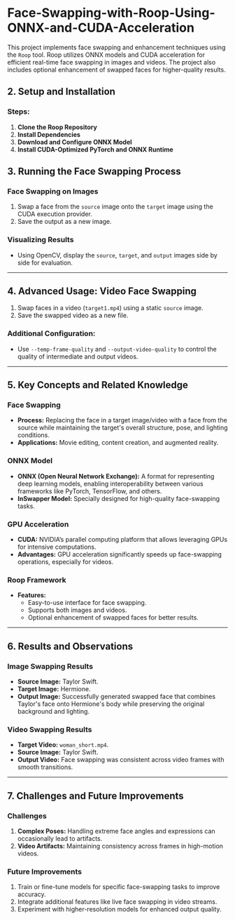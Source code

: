 # Face-Swapping-with-Roop-Using-ONNX-and-CUDA-Acceleration
This project implements face swapping and enhancement techniques using the `Roop` tool. Roop utilizes ONNX models and CUDA acceleration for efficient real-time face swapping in images and videos. The project also includes optional enhancement of swapped faces for higher-quality results.

## 2. Setup and Installation

### Steps:
1. **Clone the Roop Repository**
2. **Install Dependencies**
3. **Download and Configure ONNX Model**
4. **Install CUDA-Optimized PyTorch and ONNX Runtime**

## 3. Running the Face Swapping Process

### Face Swapping on Images
1. Swap a face from the `source` image onto the `target` image using the CUDA execution provider.
2. Save the output as a new image.

### Visualizing Results
- Using OpenCV, display the `source`, `target`, and `output` images side by side for evaluation.

---

## 4. Advanced Usage: Video Face Swapping

1. Swap faces in a video (`target1.mp4`) using a static `source` image.
2. Save the swapped video as a new file.

### Additional Configuration:
- Use `--temp-frame-quality` and `--output-video-quality` to control the quality of intermediate and output videos.

---

## 5. Key Concepts and Related Knowledge

### Face Swapping
- **Process:** Replacing the face in a target image/video with a face from the source while maintaining the target's overall structure, pose, and lighting conditions.
- **Applications:** Movie editing, content creation, and augmented reality.

### ONNX Model
- **ONNX (Open Neural Network Exchange):** A format for representing deep learning models, enabling interoperability between various frameworks like PyTorch, TensorFlow, and others.
- **InSwapper Model:** Specially designed for high-quality face-swapping tasks.

### GPU Acceleration
- **CUDA:** NVIDIA’s parallel computing platform that allows leveraging GPUs for intensive computations.
- **Advantages:** GPU acceleration significantly speeds up face-swapping operations, especially for videos.

### Roop Framework
- **Features:**
  - Easy-to-use interface for face swapping.
  - Supports both images and videos.
  - Optional enhancement of swapped faces for better results.

---

## 6. Results and Observations

### Image Swapping Results
- **Source Image:** Taylor Swift.
- **Target Image:** Hermione.
- **Output Image:** Successfully generated swapped face that combines Taylor's face onto Hermione's body while preserving the original background and lighting.

### Video Swapping Results
- **Target Video:** `woman_short.mp4`.
- **Source Image:** Taylor Swift.
- **Output Video:** Face swapping was consistent across video frames with smooth transitions.

---

## 7. Challenges and Future Improvements

### Challenges
1. **Complex Poses:** Handling extreme face angles and expressions can occasionally lead to artifacts.
2. **Video Artifacts:** Maintaining consistency across frames in high-motion videos.

### Future Improvements
1. Train or fine-tune models for specific face-swapping tasks to improve accuracy.
2. Integrate additional features like live face swapping in video streams.
3. Experiment with higher-resolution models for enhanced output quality.

